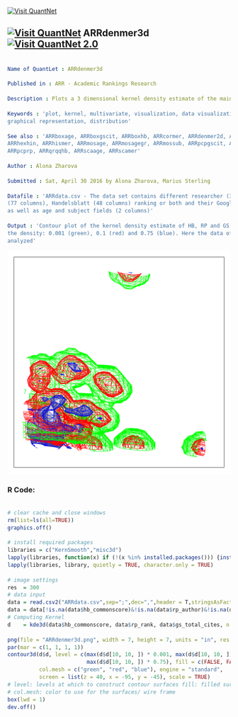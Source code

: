 
[<img src="https://github.com/QuantLet/Styleguide-and-FAQ/blob/master/pictures/banner.png" width="880" alt="Visit QuantNet">](http://quantlet.de/index.php?p=info)

## [<img src="https://github.com/QuantLet/Styleguide-and-Validation-procedure/blob/master/pictures/qloqo.png" alt="Visit QuantNet">](http://quantlet.de/) **ARRdenmer3d** [<img src="https://github.com/QuantLet/Styleguide-and-Validation-procedure/blob/master/pictures/QN2.png" width="60" alt="Visit QuantNet 2.0">](http://quantlet.de/d3/ia)

```yaml

Name of QuantLet : ARRdenmer3d

Published in : ARR - Academic Rankings Research

Description : Plots a 3 dimensional kernel density estimate of the main scores (of HB, GS and RP).

Keywords : 'plot, kernel, multivariate, visualization, data visualization, analysis, discriptive,
graphical representation, distribution'

See also : 'ARRboxage, ARRboxgscit, ARRboxhb, ARRcormer, ARRdenmer2d, ARRhexage, ARRhexcit,
ARRhexhin, ARRhismer, ARRmosage, ARRmosagegr, ARRmossub, ARRpcpgscit, ARRpcphb, ARRpcpmer,
ARRpcprp, ARRqrqqhb, ARRscaage, ARRscamer'

Author : Alona Zharova

Submitted : Sat, April 30 2016 by Alona Zharova, Marius Sterling

Datafile : 'ARRdata.csv - The data set contains different researcher (3218 rows) of either RePEc
(77 columns), Handelsblatt (48 columns) ranking or both and their Google Scholar data (16 columns)
as well as age and subject fields (2 columns)'

Output : 'Contour plot of the kernel density estimate of HB, RP and GS at three different levels of
the density: 0.001 (green), 0.1 (red) and 0.75 (blue). Here the data of 84 researchers from 2015 is
analyzed'

```

![Picture1](ARRdenmer3d.png)


### R Code:
```r

# clear cache and close windows
rm(list=ls(all=TRUE))
graphics.off()

# install required packages
libraries = c("KernSmooth","misc3d")
lapply(libraries, function(x) if (!(x %in% installed.packages())) {install.packages(x)})
lapply(libraries, library, quietly = TRUE, character.only = TRUE)

# image settings
res  = 300
# data input
data = read.csv2("ARRdata.csv",sep=";",dec=",",header = T,stringsAsFactors = FALSE)
data = data[!is.na(data$hb_commonscore)&!is.na(data$rp_author)&!is.na(data$gs_author),]
# Computing Kernel
d    = kde3d(data$hb_commonscore, data$rp_rank, data$gs_total_cites, n = 30)

png(file = "ARRdenmer3d.png", width = 7, height = 7, units = "in", res = res)
par(mar = c(1, 1, 1, 1))
contour3d(d$d, level = c(max(d$d[10, 10, ]) * 0.001, max(d$d[10, 10, ]) * 0.1, 
                         max(d$d[10, 10, ]) * 0.75), fill = c(FALSE, FALSE, TRUE),
          col.mesh = c("green", "red", "blue"), engine = "standard", 
          screen = list(z = 40, x = -95, y = -45), scale = TRUE)
# level: levels at which to construct contour surfaces fill: filled surfaces
# col.mesh: color to use for the surfaces/ wire frame
box(lwd = 1)
dev.off() 
```
